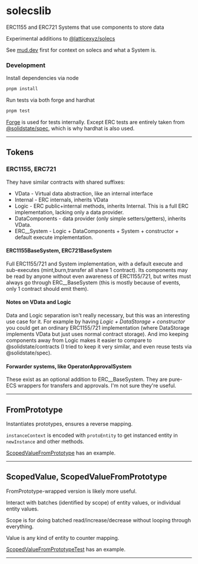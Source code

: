 # solecslib
ERC1155 and ERC721 Systems that use components to store data

Experimental additions to [@latticexyz/solecs](https://github.com/latticexyz/mud/tree/main/packages/solecs)

See [mud.dev](https://mud.dev/) first for context on solecs and what a System is.

### Development

Install dependencies via node

```bash
pnpm install
```

Run tests via both forge and hardhat

```bash
pnpm test
```

[Forge](https://book.getfoundry.sh/forge/writing-tests) is used for tests internally. Except ERC tests are entirely taken from [@solidstate/spec](https://github.com/solidstate-network/solidstate-solidity/tree/master/spec), which is why hardhat is also used.

----------

## Tokens

### ERC1155, ERC721

They have similar contracts with shared suffixes:
- VData - Virtual data abstraction, like an internal interface
- Internal - ERC internals, inherits VData
- Logic - ERC public+internal methods, inherits Internal. This is a full ERC implementation, lacking only a data provider.
- DataComponents - data provider (only simple setters/getters), inherits VData.
- ERC__System - Logic + DataComponents + System + constructor + default execute implementation.

#### ERC1155BaseSystem, ERC721BaseSystem
Full ERC1155/721 and System implementation, with a default execute and sub-executes (mint,burn,transfer all share 1 contract). Its components may be read by anyone without even awareness of ERC1155/721, but writes must always go through ERC__BaseSystem (this is mostly because of events, only 1 contract should emit them).

#### Notes on VData and Logic
Data and Logic separation isn't really necessary, but this was an interesting use case for it. For example by having *Logic + DataStorage + constructor* you could get an ordinary ERC1155/721 implementation (where DataStorage implements VData but just uses normal contract storage). And imo keeping components away from Logic makes it easier to compare to @solidstate/contracts (I tried to keep it very similar, and even reuse tests via @solidstate/spec).

#### Forwarder systems, like OperatorApprovalSystem
These exist as an optional addition to ERC__BaseSystem. They are pure-ECS wrappers for transfers and approvals. I'm not sure they're useful.

----------

## FromPrototype

Instantiates prototypes, ensures a reverse mapping.

`instanceContext` is encoded with `protoEntity` to get instanced entity in `newInstance` and other methods.

[ScopedValueFromPrototype](contracts/scoped-value/ScopedValueFromPrototype.sol) has an example.

----------

## ScopedValue, ScopedValueFromPrototype

FromPrototype-wrapped version is likely more useful.

Interact with batches (identified by scope) of entity values, or individual entity values.

Scope is for doing batched read/increase/decrease without looping through everything.

Value is any kind of entity to counter mapping.

[ScopedValueFromPrototypeTest](contracts/test/scoped-value/ScopedValueFromPrototype.t.sol) has an example.

----------